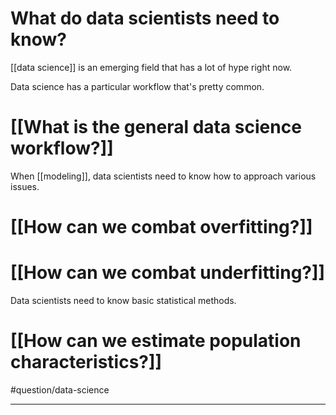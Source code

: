 # What do data scientists need to know?
[[data science]] is an emerging field that has a lot of hype right now. 

Data science has a particular workflow that's pretty common. 
# [[What is the general data science workflow?]]

When [[modeling]], data scientists need to know how to approach various issues. 
# [[How can we combat overfitting?]]
# [[How can we combat underfitting?]]

Data scientists need to know basic statistical methods. 
# [[How can we estimate population characteristics?]]

#question/data-science 

---
